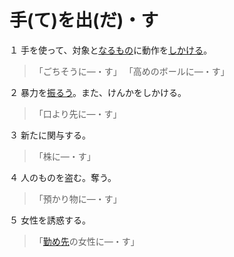 # 手(て)を出(だ)・す

１ 手を使って、対象と[なるもの](【Ｎ３文法】～というもの／～なるもの)に動作を[しかける](しかける（仕掛ける）)。
>「ごちそうに―・す」
>「高めのボールに―・す」

２ 暴力を[振るう](ふるう（振るう）)。また、けんかをしかける。
>「口より先に―・す」

３ 新たに関与する。
>「株に―・す」

４ 人のものを盗む。奪う。
>「預かり物に―・す」

５ 女性を誘惑する。
>「[勤め先](職場(しょくば)／仕事場(しごとば)／勤め先(つとめさき))の女性に―・す」